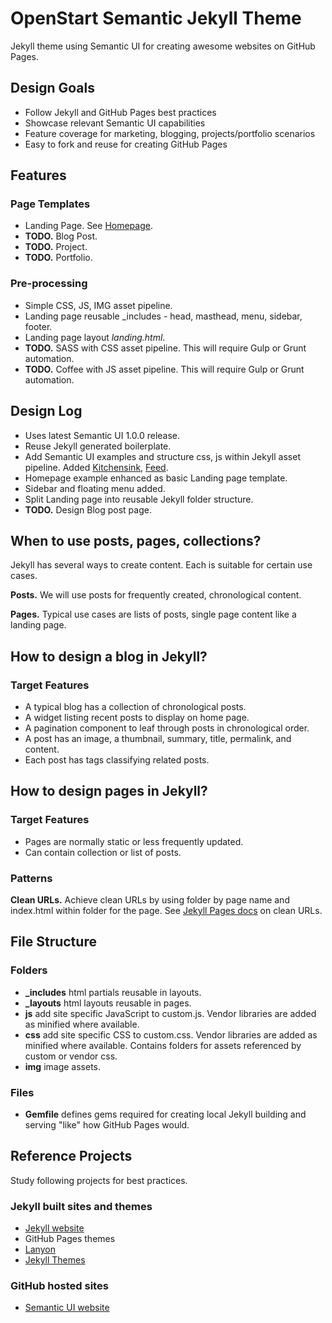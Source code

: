 # OpenStart Semantic Jekyll Theme

Jekyll theme using Semantic UI for creating awesome websites on GitHub Pages.

## Design Goals

- Follow Jekyll and GitHub Pages best practices
- Showcase relevant Semantic UI capabilities
- Feature coverage for marketing, blogging, projects/portfolio scenarios
- Easy to fork and reuse for creating GitHub Pages

## Features

### Page Templates

- Landing Page. See [Homepage](http://open-start.github.io/semantic-jekyll-theme/index.html).
- **TODO.** Blog Post.
- **TODO.** Project.
- **TODO.** Portfolio.

### Pre-processing

- Simple CSS, JS, IMG asset pipeline.
- Landing page reusable _includes - head, masthead, menu, sidebar, footer.
- Landing page layout *landing.html*.
- **TODO.** SASS with CSS asset pipeline. This will require Gulp or Grunt automation.
- **TODO.** Coffee with JS asset pipeline. This will require Gulp or Grunt automation.

## Design Log

- Uses latest Semantic UI 1.0.0 release.
- Reuse Jekyll generated boilerplate.
- Add Semantic UI examples and structure css, js within Jekyll asset pipeline. Added [Kitchensink](http://open-start.github.io/semantic-jekyll-theme/kitchensink.html), [Feed](http://open-start.github.io/semantic-jekyll-theme/feed.html).
- Homepage example enhanced as basic Landing page template.
- Sidebar and floating menu added.
- Split Landing page into reusable Jekyll folder structure.
- **TODO.** Design Blog post page.
 
## When to use posts, pages, collections?

Jekyll has several ways to create content. Each is suitable for certain use cases.

**Posts.** We will use posts for frequently created, chronological content.

**Pages.** Typical use cases are lists of posts, single page content like a landing page.

## How to design a blog in Jekyll?

### Target Features

- A typical blog has a collection of chronological posts. 
- A widget listing recent posts to display on home page. 
- A pagination component to leaf through posts in chronological order.
- A post has an image, a thumbnail, summary, title, permalink, and content.
- Each post has tags classifying related posts.

## How to design pages in Jekyll?

### Target Features

- Pages are normally static or less frequently updated.
- Can contain collection or list of posts.

### Patterns

**Clean URLs.** Achieve clean URLs by using folder by page name and index.html within folder for the page. 
See [Jekyll Pages docs](http://jekyllrb.com/docs/pages/#named-folders-containing-index-html-files) on clean URLs.


## File Structure

### Folders

- **_includes** html partials reusable in layouts.
- **_layouts** html layouts reusable in pages. 
- **js** add site specific JavaScript to custom.js. Vendor libraries are added as minified where available.
- **css** add site specific CSS to custom.css. Vendor libraries are added as minified where available. Contains folders for assets referenced by custom or vendor css.
- **img** image assets.

### Files

- **Gemfile** defines gems required for creating local Jekyll building and serving "like" how GitHub Pages would.

## Reference Projects

Study following projects for best practices.

### Jekyll built sites and themes

- [Jekyll website](http://jekyllrb.com/)
- GitHub Pages themes
- [Lanyon](https://github.com/poole/lanyon)
- [Jekyll Themes](http://jekyllthemes.org/)

### GitHub hosted sites

- [Semantic UI website](http://www.semantic-ui.com)
